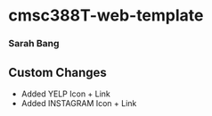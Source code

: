# cmsc388T-web-template
### Sarah Bang

## Custom Changes
- Added YELP Icon + Link
- Added INSTAGRAM Icon + Link